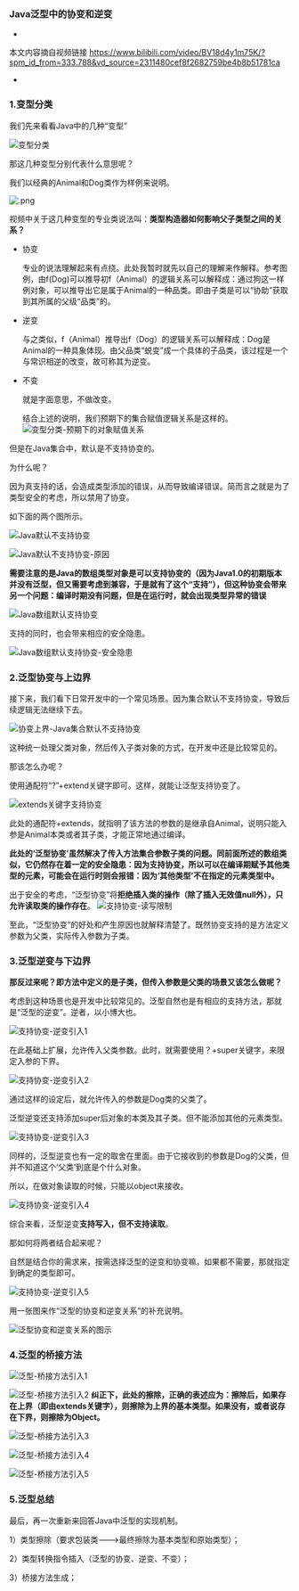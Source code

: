 ### Java泛型中的协变和逆变

* 

本文内容摘自视频链接
https://www.bilibili.com/video/BV18d4y1m75K/?spm_id_from=333.788&vd_source=2311480cef8f2682759be4b8b51781ca

* 

### 1.变型分类

我们先来看看Java中的几种“变型”

![变型分类](assets/变型分类.png?t=1708565126425)

那这几种变型分别代表什么意思呢？

我们以经典的Animal和Dog类作为样例来说明。

![.png](assets/变型分类-示例说明.png)

视频中关于这几种变型的专业类说法叫：**类型构造器如何影响父子类型之间的关系？**

* 协变
  
  专业的说法理解起来有点绕。此处我暂时就先以自己的理解来作解释。参考图例，由f(Dog)可以推导初f（Animal）的逻辑关系可以解释成：通过狗这一样例对象，可以推导出它是属于Animal的一种品类。即由子类是可以“协助”获取到其所属的父级“品类”的。
* 逆变
  
  与之类似，f（Animal）推导出f（Dog）的逻辑关系可以解释成：Dog是Animal的一种具象体现。由父品类“蜕变”成一个具体的子品类，该过程是一个与常识相逆的改变，故可称其为逆变。
* 不变
  
  就是字面意思，不做改变。
  
  结合上述的说明，我们预期下的集合赋值逻辑关系是这样的。
  ![变型分类-预期下的对象赋值关系](assets/变型分类-预期下的对象赋值关系.png)

但是在Java集合中，默认是不支持协变的。

为什么呢？

因为真支持的话，会造成类型添加的错误，从而导致编译错误。简而言之就是为了类型安全的考虑，所以禁用了协变。

如下面的两个图所示。

![Java默认不支持协变](assets/变型分类-Java默认不支持协变.png)

![Java默认不支持协变-原因](assets/变型分类-Java默认不支持协变-原因.png)

**需要注意的是Java的数组类型对象是可以支持协变的（因为Java1.0的初期版本并没有泛型，但又需要考虑到兼容，于是就有了这个“支持”），但这种协变会带来另一个问题：编译时期没有问题，但是在运行时，就会出现类型异常的错误**

![Java数组默认支持协变](assets/变型分类-Java数组默认支持协变.png)

支持的同时，也会带来相应的安全隐患。

![Java数组默认支持协变-安全隐患](assets/变型分类-Java数组默认支持协变-安全隐患.png)

### 2.泛型协变与上边界

接下来，我们看下日常开发中的一个常见场景。因为集合默认不支持协变，导致后续逻辑无法继续下去。

![协变上界-Java集合默认不支持协变](assets/协变上界-Java集合默认不支持协变.png?t=1708581037595)

这种统一处理父类对象，然后传入子类对象的方式，在开发中还是比较常见的。

那该怎么办呢？

使用通配符“?”+extend关键字即可。这样，就能让泛型支持协变了。

![extends关键字支持协变](assets/协变上界-Java集合默认不支持协变-extends关键字支持协变.png)

此处的通配符+extends，就指明了该方法的参数的是继承自Animal，说明只能入参是Animal本类或者其子类，才能正常地通过编译。

**此处的‘泛型协变’虽然解决了传入方法集合参数子类的问题。同前面所述的数组类似，它仍然存在着一定的安全隐患：因为支持协变，所以可以在编译期赋予其他类型的元素，可能会在运行时则会报错：因为‘其他类型’不在指定的元素类型中。**

出于安全的考虑，“泛型协变”将**拒绝插入类的操作（除了插入无效值null外），只允许读取类的操作存在**。
![支持协变-读写限制](assets/协变上界-Java集合默认不支持协变-extends关键字支持协变-读写限制.png)

至此，“泛型协变”的好处和产生原因也就解释清楚了。既然协变支持的是方法定义参数为父类，实际传入参数为子类。

### 3.泛型逆变与下边界

**那反过来呢？即方法中定义的是子类，但传入参数是父类的场景又该怎么做呢？**

考虑到这种场景也是开发中比较常见的。泛型自然也是有相应的支持方法，那就是“泛型的逆变”。逆者，以小博大也。

![支持协变-逆变引入1](assets/协变上界-Java集合默认不支持协变-extends关键字支持协变-逆变引入1.png)

在此基础上扩展，允许传入父类参数。此时，就需要使用？+super关键字，来限定入参的下界。

![支持协变-逆变引入2](assets/协变上界-Java集合默认不支持协变-extends关键字支持协变-逆变引入2.png)

通过这样的设定后，就允许传入的参数是Dog类的父类了。

泛型逆变还支持添加super后对象的本类及其子类。但不能添加其他的元素类型。

![支持协变-逆变引入3](assets/协变上界-Java集合默认不支持协变-extends关键字支持协变-逆变引入3.png)

同样的，泛型逆变也有一定的取舍在里面。由于它接收到的参数是Dog的父类，但并不知道这个‘父类’到底是个什么对象。

所以，在做对象读取的时候，只能以object来接收。

![支持协变-逆变引入4](assets/协变上界-Java集合默认不支持协变-extends关键字支持协变-逆变引入4.png)

综合来看，泛型逆变**支持写入，但不支持读取**。

那如何将两者结合起来呢？

自然是结合你的需求来，按需选择泛型的逆变和协变嘛，如果都不需要，那就指定到确定的类型即可。

![支持协变-逆变引入5](assets/协变上界-Java集合默认不支持协变-extends关键字支持协变-逆变引入5.png)

用一张图来作“泛型的协变和逆变关系”的补充说明。

![泛型协变和逆变关系的图示](assets/协变上界-Java集合默认不支持协变-extends关键字支持协变-泛型协变和逆变关系的图示.png)

### 4.泛型的桥接方法

![泛型-桥接方法引入1](assets/泛型-桥接方法引入1.png)

![泛型-桥接方法引入2](assets/泛型-桥接方法引入2.png)
**纠正下，此处的擦除，正确的表述应为：擦除后，如果存在上界（即由extends关键字），则擦除为上界的基本类型。如果没有，或者说存在下界，则擦除为Object。**

![泛型-桥接方法引入3](assets/泛型-桥接方法引入3.png)

![泛型-桥接方法引入4](assets/泛型-桥接方法引入4.png)

![泛型-桥接方法引入5](assets/泛型-桥接方法引入5.png)

### 5.泛型总结

最后，再一次重新来回答Java中泛型的实现机制。

1）类型擦除（要求包装类--->最终擦除为基本类型和原始类型）；

2）类型转换指令插入（泛型的协变、逆变、不变）；

3）桥接方法生成；





